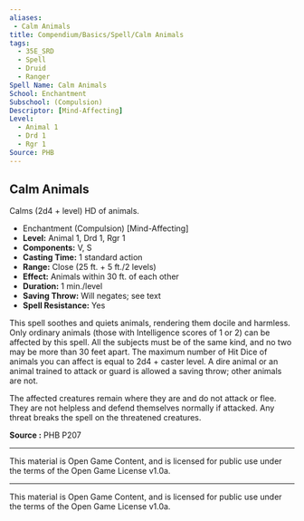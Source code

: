 ```yaml
---
aliases:
 - Calm Animals
title: Compendium/Basics/Spell/Calm Animals
tags: 
  - 35E_SRD
  - Spell
  - Druid
  - Ranger
Spell Name: Calm Animals
School: Enchantment
Subschool: (Compulsion)
Descriptor: [Mind-Affecting]
Level:
  - Animal 1
  - Drd 1
  - Rgr 1
Source: PHB
---
```


## Calm Animals

Calms (2d4 + level) HD of animals.

- Enchantment (Compulsion) [Mind-Affecting]
- **Level:** Animal 1, Drd 1, Rgr 1
- **Components:** V, S
- **Casting Time:** 1 standard action
- **Range:** Close (25 ft. + 5 ft./2 levels)
- **Effect:** Animals within 30 ft. of each other
- **Duration:** 1 min./level
- **Saving Throw:** Will negates; see text
- **Spell Resistance:** Yes

This spell soothes and quiets animals, rendering them docile and harmless. Only ordinary animals (those with Intelligence scores of 1 or 2) can be affected by this spell. All the subjects must be of the same kind, and no two may be more than 30 feet apart. The maximum number of Hit Dice of animals you can affect is equal to 2d4 + caster level. A dire animal or an animal trained to attack or guard is allowed a saving throw; other animals are not.

The affected creatures remain where they are and do not attack or flee. They are not helpless and defend themselves normally if attacked. Any threat breaks the spell on the threatened creatures.

**Source :** PHB P207

---

This material is Open Game Content, and is licensed for public use under  
the terms of the Open Game License v1.0a.



---



This material is Open Game Content, and is licensed for public use under the terms of the Open Game License v1.0a.

